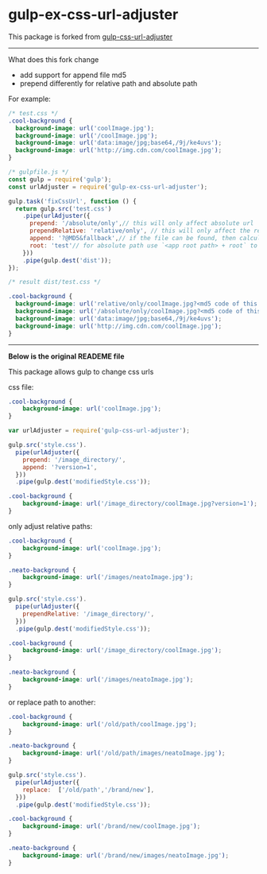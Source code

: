 gulp-ex-css-url-adjuster
=====================
This package is forked from [gulp-css-url-adjuster](https://github.com/trentearl/gulp-css-url-adjuster)

---
What does this fork change
- add support for append file md5
- prepend differently for relative path and absolute path

For example:

```css
/* test.css */
.cool-background {
  background-image: url('coolImage.jpg');
  background-image: url('/coolImage.jpg');
  background-image: url('data:image/jpg;base64,/9j/ke4uvs');
  background-image: url('http://img.cdn.com/coolImage.jpg');
}
```

```js
/* gulpfile.js */
const gulp = require('gulp');
const urlAdjuster = require('gulp-ex-css-url-adjuster');

gulp.task('fixCssUrl', function () {
  return gulp.src('test.css')
    .pipe(urlAdjuster({
      prepend: '/absolute/only',// this will only affect absolute url
      prependRelative: 'relative/only', // this will only affect the relative url
      append: '?@MD5&fallback',// if the file can be found, then calculate the md5 as the appending tag; if the file cannot be found, then use the `fallback` as the appending tag
      root: 'test'// for absolute path use `<app root path> + root` to find the file, when calculate the md5
    }))
    .pipe(gulp.dest('dist'));
});

```
```css
/* result dist/test.css */

.cool-background {
  background-image: url('relative/only/coolImage.jpg?<md5 code of this image file or the fallback string>');
  background-image: url('/absolute/only/coolImage.jpg?<md5 code of this image file or the fallback string>');
  background-image: url('data:image/jpg;base64,/9j/ke4uvs');
  background-image: url('http://img.cdn.com/coolImage.jpg');
}
```
---
**Below is the original READEME file**

This package allows gulp to change css urls

css file:
```css
.cool-background {
    background-image: url('coolImage.jpg');
}
```
```js
var urlAdjuster = require('gulp-css-url-adjuster');

gulp.src('style.css').
  pipe(urlAdjuster({
    prepend: '/image_directory/',
    append: '?version=1',
  }))
  .pipe(gulp.dest('modifiedStyle.css'));
```
```css
.cool-background {
    background-image: url('/image_directory/coolImage.jpg?version=1');
}
```

only adjust relative paths:
```css
.cool-background {
    background-image: url('coolImage.jpg');
}

.neato-background {
    background-image: url('/images/neatoImage.jpg');
}
```
```js
gulp.src('style.css').
  pipe(urlAdjuster({
    prependRelative: '/image_directory/',
  }))
  .pipe(gulp.dest('modifiedStyle.css'));
```
```css
.cool-background {
    background-image: url('/image_directory/coolImage.jpg');
}

.neato-background {
    background-image: url('/images/neatoImage.jpg');
}
```
or replace path to another:
```css
.cool-background {
    background-image: url('/old/path/coolImage.jpg');
}

.neato-background {
    background-image: url('/old/path/images/neatoImage.jpg');
}
```
```js
gulp.src('style.css').
  pipe(urlAdjuster({
    replace:  ['/old/path','/brand/new'],
  }))
  .pipe(gulp.dest('modifiedStyle.css'));
```
```css
.cool-background {
    background-image: url('/brand/new/coolImage.jpg');
}

.neato-background {
    background-image: url('/brand/new/images/neatoImage.jpg');
}
```
